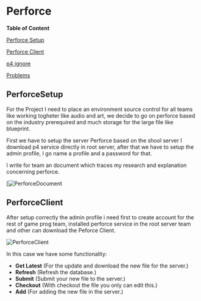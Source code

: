 # Perforce

**Table of Content**

[Perforce Setup](#PerforceSetup)

[Perforce Client](#PerforceClient)

[p4 ignore](#)

[Problems](#)

<a name="headers"/>

## PerforceSetup 

For the Project I need to place an environment source control for all teams like working togheter like audio and art, we decide to go on perforce based on the industry prerequired and much storage for the large file like blueprint.

First we have to setup the server Perforce based on the shool server I download p4 service directly in root server, after that we have to setup the admin profile, I go name a profile and a password for that.

I write for team an document which traces my research and explanation concerning perforce.

[![PerforceDocument](http://FlorianRossignol.github.io/Images/Perforce/Perforce_document.png "PerforceDocument")

## PerforceClient

After setup correctly the admin profile i need first to create account for the rest of game prog team, installed perforce service in the root server team and other can download the Peforce Client.

![PerforceClient](http://FlorianRossignol.github.io/Images/Perforce/perforceclient.png "PerforceClient")

In this case we have some functionality:

- **Get Latest** (For the update and download the new file for the server.)
- **Refresh** (Refresh the database.)
- **Submit** (Submit your new file to the server.)
- **Checkout** (With checkout the file you only can edit this.)
- **Add** (For adding the new file in the server.)
